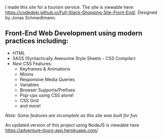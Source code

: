 I made this site for a tourism service. The site is viewable here: https://codedeki.github.io/Full-Stack-Shopping-Site-Front-End/. Designed by Jonas Schmedtmann.

## Front-End Web Development using modern practices including:
* HTML
* SASS (Syntactically Awesome Style Sheets - CSS Compiler) 
* _New_ CSS  Features: 
  * Keyframes & Animations
  * Mixins
  * Responsive Media Queries
  * Variables
  * Browser Supports/Prefixes
  * Pop-ups using CSS alone!
  * CSS Grid
  * and more!
  
  




_Note: Some features are incomplete as this site was built for fun._  

An updated version of this project using NodeJS is viewable here https://adventure-tours-app.herokuapp.com/
